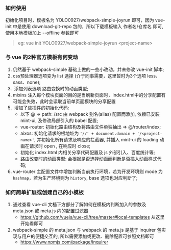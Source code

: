 ### 如何使用

初始化项目时，模板名为 YOLO0927/webpack-simple-joyrun 即可，因为 vue-init 中是使用 download-git-repo 包的，所以下载模板输入 作者名/仓库名 即可,使用本地模板加上 --offline 参数即可
> eg: vue init YOLO0927/webpack-simple-joyrun \<project-name\>


### 与 vue 的2种官方模板有何变动
1.  仍然基于 webpack-simple 基础上做的一些小改动，并未修改 vue-init 脚本;
2.  css预处理器选项变为 list 选择 (介于同事需要，这里暂时为3个选项 less、sass、none);
3.  添加列表选项 路由变换时的动画类型;
4.  mixins 注入每个模块页面的目的是当刷新页面时，index.html中的分享配置有可能会失效，此时会读取当前单页面模块的分享配置
5.  增加了些插件的初始化代码:
    + 以下 @ => path: /src 由 webpack 别名(alias) 配置而添加, 依赖已安装 mint-ui, 及修改局部引入的 babel 配置;
    + vue-router: 初始化路由结构及将路由文件单独抽出 => @/router/index;
    + aixos: 初始化请求的根地址为 `'//' + document.domain + '/<project-name>'`, 并初始化所有请求及响应的拦截器, 并插入 mint-ui 的 loading 动画在请求时 open , 在响应时 close;
    + 初始化 index.html 内相关分享代码配置及 js 外部引入、百度统计等;
    + 路由改变时的动画类型: 会根据是否选择动画而判断是否插入动画样式代码;
6.  vue-router 主配置文件中增加判断当前执行环境，若为开发环境则 mode 为 `hashmap`，若为生产环境则为 `history`, base 选项也对应判断了;

### 如何简单扩展或创建自己的小模板
1. 通过查看 vue-cli 文档下方部分了解如何在模板内判断加入的参数及 meta.json 或 meta.js 内的配置过滤器
   + https://github.com/vuejs/vue-cli/tree/master#local-templates 从这里开始看即可
2. webpack-simple 的 meta.json 与 webpack 的 meta.js 是基于 inquirer 包实现与用户的便捷交互的, 所以需要添加或更改、删除配置可参照文档即可
   + https://www.npmjs.com/package/inquirer
